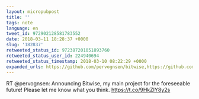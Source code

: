 ```yaml
---
layout: micropubpost
title: ''
tags: note
language: en
tweet_id: 972902128581783552
date: 2018-03-11 18:28:37 +0000
slug: '182837'
retweeted_status_id: 972387201051893760
retweeted_status_user_id: 224940694
retweeted_status_timestamp: 2018-03-10 08:22:29 +0000
expanded_urls: https://github.com/pervognsen/bitwise,https://github.com/pervognsen/bitwise
---
```

RT @pervognsen: Announcing Bitwise, my main project for the foreseeable future! Please let me know what you think.
https://t.co/9HkZIY8y2s
